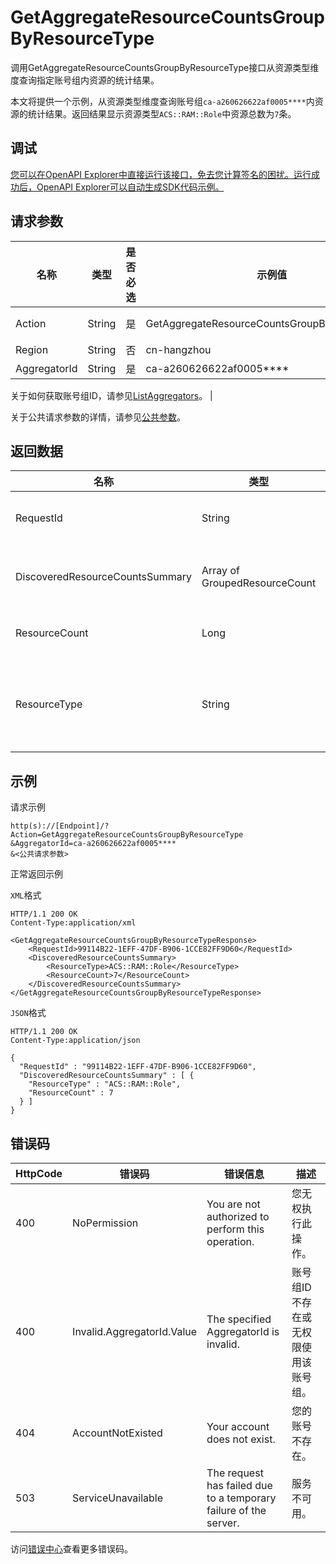 # GetAggregateResourceCountsGroupByResourceType

调用GetAggregateResourceCountsGroupByResourceType接口从资源类型维度查询指定账号组内资源的统计结果。

本文将提供一个示例，从资源类型维度查询账号组`ca-a260626622af0005****`内资源的统计结果。返回结果显示资源类型`ACS::RAM::Role`中资源总数为`7`条。

## 调试

[您可以在OpenAPI Explorer中直接运行该接口，免去您计算签名的困扰。运行成功后，OpenAPI Explorer可以自动生成SDK代码示例。](https://api.aliyun.com/#product=Config&api=GetAggregateResourceCountsGroupByResourceType&type=RPC&version=2020-09-07)

## 请求参数

|名称|类型|是否必选|示例值|描述|
|--|--|----|---|--|
|Action|String|是|GetAggregateResourceCountsGroupByResourceType|要执行的操作，取值：**GetAggregateResourceCountsGroupByResourceType**。 |
|Region|String|否|cn-hangzhou|地域ID。 |
|AggregatorId|String|是|ca-a260626622af0005\*\*\*\*|账号组ID。

 关于如何获取账号组ID，请参见[ListAggregators](~~255797~~)。 |

关于公共请求参数的详情，请参见[公共参数](~~251751~~)。

## 返回数据

|名称|类型|示例值|描述|
|--|--|---|--|
|RequestId|String|99114B22-1EFF-47DF-B906-1CCE82FF9D60|请求ID。 |
|DiscoveredResourceCountsSummary|Array of GroupedResourceCount| |资源统计结果。 |
|ResourceCount|Long|7|资源总数量。 |
|ResourceType|String|ACS::RAM::Role|用于分组统计的资源类型。 |

## 示例

请求示例

```
http(s)://[Endpoint]/?Action=GetAggregateResourceCountsGroupByResourceType
&AggregatorId=ca-a260626622af0005****
&<公共请求参数>
```

正常返回示例

`XML`格式

```
HTTP/1.1 200 OK
Content-Type:application/xml

<GetAggregateResourceCountsGroupByResourceTypeResponse>
	<RequestId>99114B22-1EFF-47DF-B906-1CCE82FF9D60</RequestId>
	<DiscoveredResourceCountsSummary>
		<ResourceType>ACS::RAM::Role</ResourceType>
		<ResourceCount>7</ResourceCount>
	</DiscoveredResourceCountsSummary>
</GetAggregateResourceCountsGroupByResourceTypeResponse>
```

`JSON`格式

```
HTTP/1.1 200 OK
Content-Type:application/json

{
  "RequestId" : "99114B22-1EFF-47DF-B906-1CCE82FF9D60",
  "DiscoveredResourceCountsSummary" : [ {
    "ResourceType" : "ACS::RAM::Role",
    "ResourceCount" : 7
  } ]
}
```

## 错误码

|HttpCode|错误码|错误信息|描述|
|--------|---|----|--|
|400|NoPermission|You are not authorized to perform this operation.|您无权执行此操作。|
|400|Invalid.AggregatorId.Value|The specified AggregatorId is invalid.|账号组ID不存在或无权限使用该账号组。|
|404|AccountNotExisted|Your account does not exist.|您的账号不存在。|
|503|ServiceUnavailable|The request has failed due to a temporary failure of the server.|服务不可用。|

访问[错误中心](https://error-center.aliyun.com/status/product/Config)查看更多错误码。

